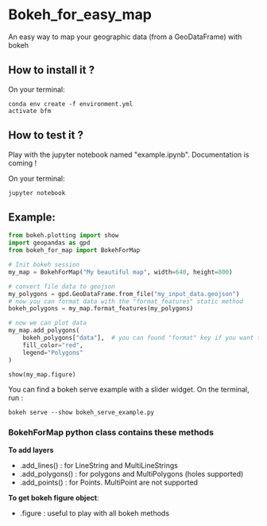 # Bokeh_for_easy_map
An easy way to map your geographic data (from a GeoDataFrame) with bokeh


## How to install it ?

On your terminal:
```
conda env create -f environment.yml
activate bfm
```

## How to test it ?

Play with the jupyter notebook named "example.ipynb". Documentation is coming !

On your terminal:
```
jupyter notebook
```

## Example:

```python
from bokeh.plotting import show
import geopandas as gpd
from bokeh_for_map import BokehForMap

# Init bokeh session
my_map = BokehForMap("My beautiful map", width=640, height=800)

# convert file data to geojson
my_polygons = gpd.GeoDataFrame.from_file("my_input_data.geojson")
# now you can format data with the "format_features" static method
bokeh_polygons = my_map.format_features(my_polygons)

# now we can plot data
my_map.add_polygons(
    bokeh_polygons["data"],  # you can found "format" key if you want to play with widget
    fill_color="red",
    legend="Polygons"
)

show(my_map.figure)
```

You can find a bokeh serve example with a slider widget.
On the terminal, run :
```
bokeh serve --show bokeh_serve_example.py
```


### BokehForMap python class contains these methods

__To add layers__
* .add_lines() : for LineString and MultiLineStrings
* .add_polygons() : for polygons and MultiPolygons (holes supported)
* .add_points() : for Points. MultiPoint are not supported

__To get bokeh figure object__:
* .figure : useful to play with all bokeh methods

